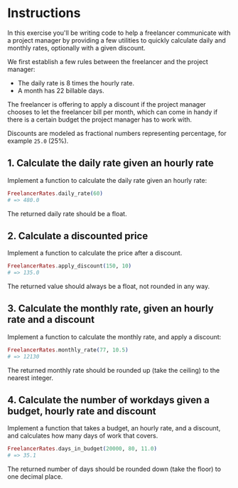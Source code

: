 # Instructions

In this exercise you'll be writing code to help a freelancer communicate with a project manager by providing a few utilities to quickly calculate daily and
monthly rates, optionally with a given discount.

We first establish a few rules between the freelancer and the project manager:

- The daily rate is 8 times the hourly rate.
- A month has 22 billable days.

The freelancer is offering to apply a discount if the project manager chooses to let the freelancer bill per month, which can come in handy if there is a certain budget the project manager has to work with.

Discounts are modeled as fractional numbers representing percentage, for example `25.0` (25%).

## 1. Calculate the daily rate given an hourly rate

Implement a function to calculate the daily rate given an hourly rate:

```elixir
FreelancerRates.daily_rate(60)
# => 480.0
```

The returned daily rate should be a float.

## 2. Calculate a discounted price

Implement a function to calculate the price after a discount.

```elixir
FreelancerRates.apply_discount(150, 10)
# => 135.0
```

The returned value should always be a float, not rounded in any way.

## 3. Calculate the monthly rate, given an hourly rate and a discount

Implement a function to calculate the monthly rate, and apply a discount:

```elixir
FreelancerRates.monthly_rate(77, 10.5)
# => 12130
```

The returned monthly rate should be rounded up (take the ceiling) to the nearest integer.

## 4. Calculate the number of workdays given a budget, hourly rate and discount

Implement a function that takes a budget, an hourly rate, and a discount, and calculates how many days of work that covers.

```elixir
FreelancerRates.days_in_budget(20000, 80, 11.0)
# => 35.1
```

The returned number of days should be rounded down (take the floor) to one decimal place.
